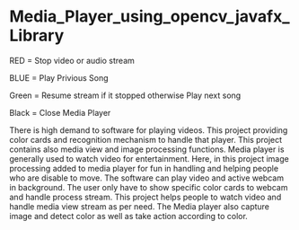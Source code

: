 # Media_Player_using_opencv_javafx_Library



RED = Stop video or audio stream

BLUE = Play Privious Song

Green = Resume stream if it stopped otherwise Play next song

Black = Close Media Player

There is high demand to software for playing videos. This project providing color cards and recognition mechanism to handle that player. This project contains also media view and image processing functions. Media player is generally used to watch video for entertainment. Here, in this project image processing added to media player for fun in handling and helping people who are disable to move. The software can play video and active webcam in background. The user only have to show specific color cards to webcam and handle process stream. This project helps people to watch video and handle media view stream as per need. The Media player also capture image and detect color as well as take action according to color.

